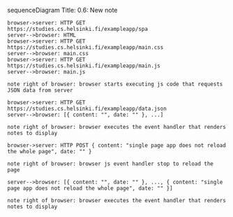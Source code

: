 sequenceDiagram
    Title: 0.6: New note

    browser->server: HTTP GET https://studies.cs.helsinki.fi/exampleapp/spa
    server-->browser: HTML
    browser->server: HTTP GET https://studies.cs.helsinki.fi/exampleapp/main.css
    server-->browser: main.css
    browser->server: HTTP GET https://studies.cs.helsinki.fi/exampleapp/main.js
    server-->browser: main.js

    note right of browser: browser starts executing js code that requests JSON data from server

    browser->server: HTTP GET https://studies.cs.helsinki.fi/exampleapp/data.json
    server-->browser: [{ content: "", date: "" }, ...]

    note right of browser: browser executes the event handler that renders notes to display

    browser->server: HTTP POST { content: "single page app does not reload the whole page", date: "" }

    note right of browser: browser js event handler stop to reload the page

    server-->browser: [{ content: "", date: "" }, ..., { content: "single page app does not reload the whole page", date: "" }]

    note right of browser: browser executes the event handler that renders notes to display
